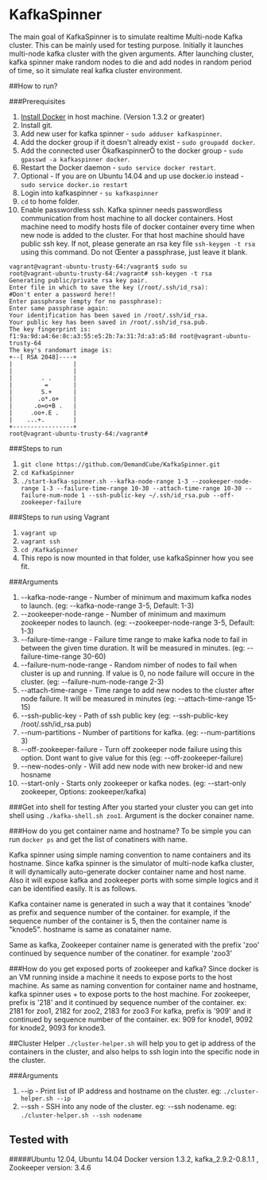 KafkaSpinner
============
The main goal of KafkaSpinner is to simulate realtime Multi-node Kafka cluster. This can be mainly used for testing purpose. Initially it launches multi-node kafka cluster with the given arguments. After launching cluster, kafka spinner make random nodes to die and add nodes in random period of time, so it simulate real kafka cluster environment.


##How to run?

###Prerequisites
1. [Install Docker](https://docs.docker.com/installation/ubuntulinux/) in host machine. (Version 1.3.2 or greater)
2. Install git. 
3. Add new user for kafka spinner - ```sudo adduser kafkaspinner```.
4. Add the docker group if it doesn't already exist - ```sudo groupadd docker```.
5. Add the connected user ÔkafkaspinnerÕ to the docker group - ```sudo gpasswd -a kafkaspinner docker```.
6. Restart the Docker daemon - ```sudo service docker restart```.
7. Optional - If you are on Ubuntu 14.04 and up use docker.io instead - ```sudo service docker.io restart``` 
8. Login into kafkaspinner - ```su kafkaspinner```
9. ```cd``` to home folder.
10. Enable passwordless ssh.
Kafka spinner needs passwordless communication from host machine to all docker containers. Host machine need to modify hosts file of docker container every time when new node is added to the cluster. For that host machine should have public ssh key. If not, please generate an rsa key file ```ssh-keygen -t rsa``` using this command. Do not Œenter a passphrase, just leave it blank.
```
vagrant@vagrant-ubuntu-trusty-64:/vagrant$ sudo su
root@vagrant-ubuntu-trusty-64:/vagrant# ssh-keygen -t rsa
Generating public/private rsa key pair.
Enter file in which to save the key (/root/.ssh/id_rsa):
#Don't enter a password here!!
Enter passphrase (empty for no passphrase):
Enter same passphrase again:
Your identification has been saved in /root/.ssh/id_rsa.
Your public key has been saved in /root/.ssh/id_rsa.pub.
The key fingerprint is:
f1:9a:9d:a4:6e:8c:a3:55:e5:2b:7a:31:7d:a3:a5:8d root@vagrant-ubuntu-trusty-64
The key's randomart image is:
+--[ RSA 2048]----+
|                 |
|                 |
|        . .      |
|         =       |
|        S.+      |
|       .o*.o+    |
|      .o=o+B .   |
|     .oo+.E .    |
|    ...+.        |
+-----------------+
root@vagrant-ubuntu-trusty-64:/vagrant#
```


###Steps to run
1. ```git clone https://github.com/DemandCube/KafkaSpinner.git```
2. ```cd KafkaSpinner```
3. ```./start-kafka-spinner.sh --kafka-node-range 1-3 --zookeeper-node-range 1-3 --failure-time-range 10-30 --attach-time-range 10-30 --failure-num-node 1 --ssh-public-key ~/.ssh/id_rsa.pub --off-zookeeper-failure```

###Steps to run using Vagrant
1. ```vagrant up```
2. ```vagrant ssh```
3. ```cd /KafkaSpinner```
4. This repo is now mounted in that folder, use kafkaSpinner how you see fit.

###Arguments
1. --kafka-node-range - Number of minimum and maximum kafka nodes to launch. (eg: --kafka-node-range 3-5, Default: 1-3)
2. --zookeeper-node-range - Number of minimum and maximum zookeeper nodes to launch. (eg: --zookeeper-node-range 3-5, Default: 1-3)
3. --failure-time-range - Failure time range to make kafka node to fail in between the given time duration. It will be measured in minutes. (eg: --failure-time-range 30-60)
4. --failure-num-node-range - Random nimber of nodes to fail when cluster is up and running. If value is 0, no node failure will occure in the cluster. (eg: --failure-num-node-range 2-3)
5. --attach-time-range - Time range to add new nodes to the cluster after node failure. It will be measured in minutes (eg: --attach-time-range 15-15)
6. --ssh-public-key - Path of ssh public key (eg: --ssh-public-key /root/.ssh/id_rsa.pub)
7. --num-partitions - Number of partitions for kafka. (eg: --num-partitions 3)
8. --off-zookeeper-failure - Turn off zookeeper node failure using this option. Dont want to give value for this (eg: --off-zookeeper-failure)
9. --new-nodes-only - Will add new node with new broker-id and new hosname
10. --start-only - Starts only zookeeper or kafka nodes. (eg: --start-only zookeeper, Options: zookeeper/kafka)

###Get into shell for testing
After you started your cluster you can get into shell using ```./kafka-shell.sh zoo1```. Argument is the docker conainer name.

###How do you get container name and hostname?
To be simple you can run ```docker ps``` and get the list of conatiners with name.

Kafka spinner using simple naming convention to name containers and its hostname. Since kafka spinner is the simulator of multi-node kafka cluster, it will dynamically auto-generate docker container name and host name. Also it will expose kafka and zookeeper ports with some simple logics and it can be identified easily. It is as follows.

Kafka container name is generated in such a way that it containes 'knode' as prefix and sequence number of the container.
for example, if the sequence number of the container is 5, then the container name is "knode5". hostname is same as conatainer name.

Same as kafka, Zookeeper container name is generated with the prefix 'zoo' continued by sequence number of the conatiner. for example 'zoo3'

###How do you get exposed ports of zookeeper and kafka?
Since docker is an VM running inside a machine it needs to expose ports to the host machine. As same as naming convention for container name and hostname, kafka spinner uses <prefix>+<sequence number> to expose ports to the host machine.
For zookeeper, prefix is '218' and it continued by sequence number of the container. ex: 2181 for zoo1, 2182 for zoo2, 2183 for zoo3
For kafka, prefix is '909' and it continued by sequence number of the container. ex: 909 for knode1, 9092 for knode2, 9093 for knode3.


##Cluster Helper
```./cluster-helper.sh``` will help you to get ip address of the containers in the cluster, and also helps to ssh login into the specific node in the cluster.
 
###Arguments
1. --ip - Print list of IP address and hostname on the cluster. eg: ```./cluster-helper.sh --ip```
2. --ssh - SSH into any node of the cluster. eg: --ssh nodename. eg: ```./cluster-helper.sh --ssh nodename```

## Tested with 
#####Ubuntu 12.04, Ubuntu 14.04 Docker version 1.3.2, kafka_2.9.2-0.8.1.1 , Zookeeper version: 3.4.6 





